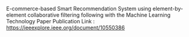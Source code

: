 E-commerce-based Smart Recommendation System using element-by-element collaborative filtering following with the Machine Learning Technology
Paper Publication Link : https://ieeexplore.ieee.org/document/10550386
